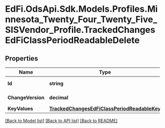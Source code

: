 # EdFi.OdsApi.Sdk.Models.Profiles.Minnesota_Twenty_Four_Twenty_Five_SISVendor_Profile.TrackedChangesEdFiClassPeriodReadableDelete

## Properties

Name | Type | Description | Notes
------------ | ------------- | ------------- | -------------
**Id** | **string** | Resource identifier | [optional] 
**ChangeVersion** | **decimal** | Change version | [optional] 
**KeyValues** | [**TrackedChangesEdFiClassPeriodReadableKey**](TrackedChangesEdFiClassPeriodReadableKey.md) |  | [optional] 

[[Back to Model list]](../README.md#documentation-for-models) [[Back to API list]](../README.md#documentation-for-api-endpoints) [[Back to README]](../README.md)

